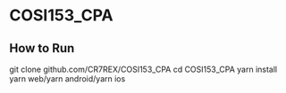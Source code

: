# COSI153_CPA
## How to Run
git clone github.com/CR7REX/COSI153_CPA
cd COSI153_CPA
yarn install
yarn web/yarn android/yarn ios
